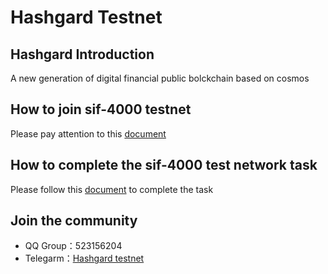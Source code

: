 # Hashgard Testnet
## Hashgard Introduction

A new generation of digital financial public bolckchain based on cosmos

## How to join sif-4000 testnet

Please pay attention to this [document](https://github.com/hashgard/testnets/tree/master/docs)

## How to complete the sif-4000 test network task

Please follow this [document](https://github.com/hashgard/testnets/tree/master/sif/sif-4000) to complete the task



## Join the community

- QQ Group：523156204
- Telegarm：[Hashgard testnet](https://t.me/joinchat/Gad-lBM6ne2s03toAz0WMg)

